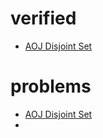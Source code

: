 

# verified
- [AOJ Disjoint Set](https://onlinejudge.u-aizu.ac.jp/courses/library/3/DSL/1/DSL_1_A)


# problems 

- [AOJ Disjoint Set](https://onlinejudge.u-aizu.ac.jp/courses/library/3/DSL/1/DSL_1_A)
- 